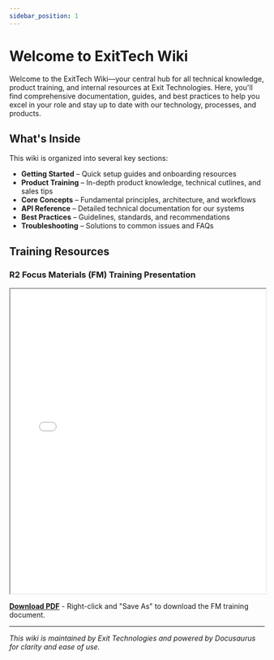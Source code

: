```yaml
---
sidebar_position: 1
---
```


# Welcome to ExitTech Wiki

Welcome to the ExitTech Wiki—your central hub for all technical knowledge, product training, and internal resources at Exit Technologies. Here, you'll find comprehensive documentation, guides, and best practices to help you excel in your role and stay up to date with our technology, processes, and products.

## What's Inside

This wiki is organized into several key sections:

- **Getting Started** – Quick setup guides and onboarding resources
- **Product Training** – In-depth product knowledge, technical cutlines, and sales tips
- **Core Concepts** – Fundamental principles, architecture, and workflows
- **API Reference** – Detailed technical documentation for our systems
- **Best Practices** – Guidelines, standards, and recommendations
- **Troubleshooting** – Solutions to common issues and FAQs

## Training Resources

### R2 Focus Materials (FM) Training Presentation

<iframe
  src="/Files/7.2.7-T%20FM%20Training%20-%201.0%20(1).pdf"
  width="100%"
  height="600"
  style={{ border: 'none', borderRadius: '8px' }}
  title="R2 Focus Materials (FM) Training Presentation"
></iframe>

**[Download PDF](/Files/7.2.7-T%20FM%20Training%20-%201.0%20(1).pdf)** - Right-click and "Save As" to download the FM training document.

---

*This wiki is maintained by Exit Technologies and powered by Docusaurus for clarity and ease of use.*
